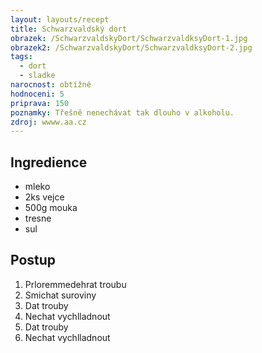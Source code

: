 ```yaml
---
layout: layouts/recept
title: Schwarzvaldský dort
obrazek: /SchwarzvaldskyDort/SchwarzvaldksyDort-1.jpg
obrazek2: /SchwarzvaldskyDort/SchwarzvaldksyDort-2.jpg
tags:
  - dort
  - sladke
narocnost: obtížné
hodnoceni: 5
priprava: 150
poznamky: Třešně nenechávat tak dlouho v alkoholu.
zdroj: wwww.aa.cz
---
```


  <div class="mt-5">
    <h2 class="display-5">Ingredience</h2>
      <ul class="list-group list-group-flush">
        <li class="list-group-item">mleko</li>
        <li class="list-group-item">2ks vejce</li>
        <li class="list-group-item">500g mouka</li>
        <li class="list-group-item">tresne</li>
        <li class="list-group-item">sul</li>
       </ul>
   </div>

   <div class="mt-5">
     <h2 class="display-5">Postup</h2>
        <ol class="list-group list-group-flush">
          <li class="list-group-item">Prloremmedehrat troubu</li>
          <li class="list-group-item">Smichat suroviny</li>
          <li class="list-group-item">Dat trouby</li>
          <li class="list-group-item">Nechat vychlladnout</li>
          <li class="list-group-item">Dat trouby</li>
          <li class="list-group-item">Nechat vychlladnout</li>
        </ol>
   </div>